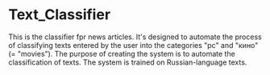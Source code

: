 # Text_Classifier
This is the classifier fpr news articles. It's designed to automate the process of classifying texts entered by the user into the categories "pc" and "кино" (= "movies").
The purpose of creating the system is to automate the classification of texts.
The system is trained on Russian-language texts.

